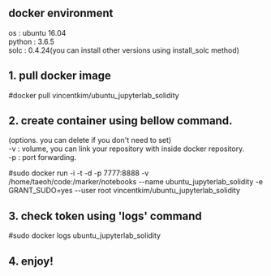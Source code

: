 
## docker environment
os : ubuntu 16.04  
python : 3.6.5  
solc : 0.4.24(you can install other versions using install_solc method)  

## 1. pull docker image
#docker pull vincentkim/ubuntu_jupyterlab_solidity  

## 2. create container using bellow command.
(options. you can delete if you don't need to set)  
-v : volume, you can link your repository with inside docker repository.  
-p : port forwarding.  

#sudo docker run -i -t -d -p 7777:8888 -v /home/taeoh/code:/marker/notebooks --name ubuntu_jupyterlab_solidity -e GRANT_SUDO=yes --user root vincentkim/ubuntu_jupyterlab_solidity  

## 3. check token using 'logs' command
#sudo docker logs ubuntu_jupyterlab_solidity  

## 4. enjoy!
